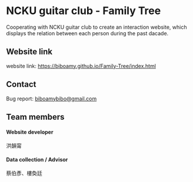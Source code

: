 # NCKU guitar club - Family Tree
Cooperating with NCKU guitar club to create an interaction website, which displays the relation between each person during the past dacade.

## Website link
website link: https://biboamy.github.io/Family-Tree/index.html

## Contact
Bug report: biboamybibo@gmail.com

## Team members
#### Website developer
洪韻甯
#### Data collection / Advisor
蔡伯彥、樓奐廷
